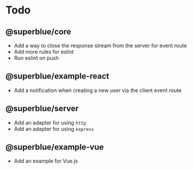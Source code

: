 # Todo

## @superblue/core

- Add a way to close the response stream from the server for event route
- Add more rules for eslint
- Run eslint on push

## @superblue/example-react

- Add a notification when creating a new user via the client event route

## @superblue/server

- Add an adapter for using `http`
- Add an adapter for using `express`

## @superblue/example-vue

- Add an example for Vue.js
